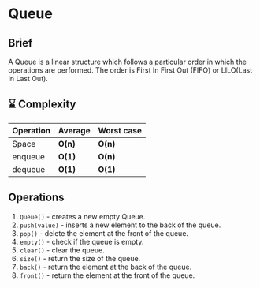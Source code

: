 
# Queue

## Brief
A Queue is a linear structure which follows a particular order in which the operations are performed. The order is First In First Out (FIFO)  or LILO(Last In Last Out).

## :hourglass: Complexity

| Operation     | Average       | Worst case   |
| ------------- | ------------- | ------------ |
| Space         | **O(n)**      | **O(n)**     |
| enqueue        | **O(1)**  | **O(n)** |
| dequeue        | **O(1)**  | **O(1)** |


## Operations

1. `Queue()` - creates a new empty Queue.
1. `push(value)` - inserts a new element to the back of the queue.
1. `pop()` - delete the element at the front of the queue.
1. `empty()` - check if the queue is empty.
1. `clear()` - clear the queue.
1. `size()` - return the size of the queue.
1. `back()` - return the element at the back of the queue.
1. `front()` - return the element at the front of the queue.